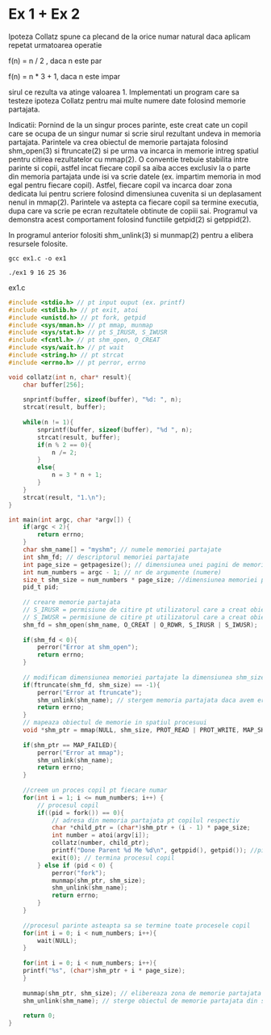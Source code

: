# Ex 1 + Ex 2

Ipoteza Collatz spune ca plecand de la orice numar natural daca aplicam
repetat urmatoarea operatie


f(n) = n / 2 , daca n este par

f(n) = n * 3 + 1, daca n este impar


sirul ce rezulta va atinge valoarea 1. Implementati un program care sa
testeze ipoteza Collatz pentru mai multe numere date folosind memorie
partajata.

Indicatii: Pornind de la un singur proces parinte, este creat cate un
copil care se ocupa de un singur numar si scrie sirul rezultant undeva
in memoria partajata. Parintele va crea obiectul de memorie partajata
folosind shm_open(3) si ftruncate(2) si pe urma va incarca in memorie
intreg spatiul pentru citirea rezultatelor cu mmap(2).
O conventie trebuie stabilita intre parinte si copii, astfel incat fiecare copil
sa aiba acces exclusiv la o parte din memoria partajata unde isi va scrie
datele (ex. impartim memoria in mod egal pentru fiecare copil). Astfel, fiecare copil va incarca doar zona dedicata lui pentru scriere folosind
dimensiunea cuvenita si un deplasament nenul in mmap(2). Parintele va
astepta ca fiecare copil sa termine executia, dupa care va scrie pe ecran
rezultatele obtinute de copiii sai.
Programul va demonstra acest comportament folosind functiile getpid(2)
si getppid(2).


In programul anterior folositi shm_unlink(3) si munmap(2) pentru a elibera resursele folosite.


```ssh-session
gcc ex1.c -o ex1
```


```ssh-session
./ex1 9 16 25 36
```


ex1.c

```c
#include <stdio.h> // pt input ouput (ex. printf)
#include <stdlib.h> // pt exit, atoi
#include <unistd.h> // pt fork, getpid
#include <sys/mman.h> // pt mmap, munmap 
#include <sys/stat.h> // pt S_IRUSR, S_IWUSR
#include <fcntl.h> // pt shm_open, O_CREAT
#include <sys/wait.h> // pt wait
#include <string.h> // pt strcat
#include <errno.h> // pt perror, errno

void collatz(int n, char* result){
	char buffer[256];
	
	snprintf(buffer, sizeof(buffer), "%d: ", n);
	strcat(result, buffer);
	
	while(n != 1){
		snprintf(buffer, sizeof(buffer), "%d ", n);
		strcat(result, buffer);
		if(n % 2 == 0){
			n /= 2;
		}
		else{
			n = 3 * n + 1;
		}
	}
	strcat(result, "1.\n");
}

int main(int argc, char *argv[]) {
	if(argc < 2){
		return errno;
	}
	char shm_name[] = "myshm"; // numele memoriei partajate
	int shm_fd; // descriptorul memoriei partajate
	int page_size = getpagesize(); // dimensiunea unei pagini de memorie, in bytes
	int num_numbers = argc - 1; // nr de argumente (numere)
	size_t shm_size = num_numbers * page_size; //dimensiunea memoriei partajate (o pagina per numar)
	pid_t pid;
	
	// creare memorie partajata
	// S_IRUSR = permisiune de citire pt utilizatorul care a creat obiectul
	// S_IWUSR = permisiune de citire pt utilizatorul care a creat obiectul
	shm_fd = shm_open(shm_name, O_CREAT | O_RDWR, S_IRUSR | S_IWUSR);
	
	if(shm_fd < 0){
		perror("Error at shm_open");
		return errno;
	}
	
	// modificam dimensiunea memoriei partajate la dimensiunea shm_size
	if(ftruncate(shm_fd, shm_size) == -1){
		perror("Error at ftruncate");
		shm_unlink(shm_name); // stergem memoria partajata daca avem eroare
		return errno;
	}
	// mapeaza obiectul de memorie in spatiul procesuui 
	void *shm_ptr = mmap(NULL, shm_size, PROT_READ | PROT_WRITE, MAP_SHARED, shm_fd, 0);
	
	if(shm_ptr == MAP_FAILED){
		perror("Error at mmap");
		shm_unlink(shm_name);
		return errno;
	}
	
	//creem un proces copil pt fiecare numar
	for(int i = 1; i <= num_numbers; i++) {
		// procesul copil
		if((pid = fork()) == 0){
			// adresa din memoria partajata pt copilul respectiv
			char *child_ptr = (char*)shm_ptr + (i - 1) * page_size;
			int number = atoi(argv[i]);
			collatz(number, child_ptr);
			printf("Done Parent %d Me %d\n", getppid(), getpid()); //pid-ul parintelui si al copilului
			exit(0); // termina procesul copil
		} else if (pid < 0) {
            perror("fork");
            munmap(shm_ptr, shm_size);
            shm_unlink(shm_name);
            return errno;
        }
	}
	
	//procesul parinte asteapta sa se termine toate procesele copil
	for(int i = 0; i < num_numbers; i++){
		wait(NULL);
	}
	
	for(int i = 0; i < num_numbers; i++){
	printf("%s", (char*)shm_ptr + i * page_size);
	}
	
	munmap(shm_ptr, shm_size); // elibereaza zona de memorie partajata
	shm_unlink(shm_name); // sterge obiectul de memorie partajata din sistem
	
	return 0;
}
```
